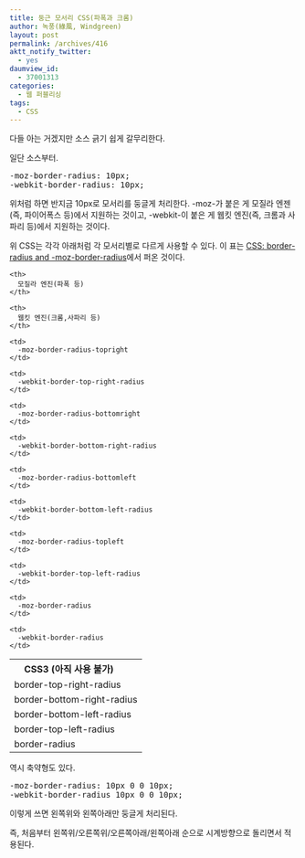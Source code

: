 ```yaml
---
title: 둥근 모서리 CSS(파폭과 크롬)
author: 녹풍(綠風, Windgreen)
layout: post
permalink: /archives/416
aktt_notify_twitter:
  - yes
daumview_id:
  - 37001313
categories:
  - 웹 퍼블리싱
tags:
  - CSS
---
```

다들 아는 거겠지만 소스 긁기 쉽게 갈무리한다.

일단 소스부터.

<pre class="brush:css">-moz-border-radius: 10px; 
-webkit-border-radius: 10px;</pre>

위처럼 하면 반지금 10px로 모서리를 둥글게 처리한다. -moz-가 붙은 게 모질라 엔젠(즉, 파이어폭스 등)에서 지원하는 것이고, -webkit-이 붙은 게 웹킷 엔진(즉, 크롬과 사파리 등)에서 지원하는 것이다.

위 CSS는 각각 아래처럼 각 모서리별로 다르게 사용할 수 있다. 이 표는 <a target="_blank" href="http://www.the-art-of-web.com/css/border-radius/">CSS: border-radius and -moz-border-radius</a>에서 퍼온 것이다.

<table class="collapse" style="margin: 1em auto;" cellpadding="5">
  <tr>
    <th style="padding-right: 2em;">
      CSS3 (아직 사용 불가)
    </th>
    
    <th>
      모질라 엔진(파폭 등)
    </th>
    
    <th>
      웹킷 엔진(크롬,사파리 등)
    </th>
  </tr>
  
  <tr>
    <td>
      border-top-right-radius
    </td>
    
    <td>
      -moz-border-radius-topright
    </td>
    
    <td>
      -webkit-border-top-right-radius
    </td>
  </tr>
  
  <tr>
    <td>
      border-bottom-right-radius
    </td>
    
    <td>
      -moz-border-radius-bottomright
    </td>
    
    <td>
      -webkit-border-bottom-right-radius
    </td>
  </tr>
  
  <tr>
    <td>
      border-bottom-left-radius
    </td>
    
    <td>
      -moz-border-radius-bottomleft
    </td>
    
    <td>
      -webkit-border-bottom-left-radius
    </td>
  </tr>
  
  <tr>
    <td>
      border-top-left-radius
    </td>
    
    <td>
      -moz-border-radius-topleft
    </td>
    
    <td>
      -webkit-border-top-left-radius
    </td>
  </tr>
  
  <tr>
    <td>
      border-radius
    </td>
    
    <td>
      -moz-border-radius
    </td>
    
    <td>
      -webkit-border-radius
    </td>
  </tr>
</table>

역시 축약형도 있다.

<pre class="brush:css">-moz-border-radius: 10px 0 0 10px;
-webkit-border-radius 10px 0 0 10px;</pre>

이렇게 쓰면 왼쪽위와 왼쪽아래만 둥글게 처리된다.

즉, 처음부터 왼쪽위/오른쪽위/오른쪽아래/왼쪽아래 순으로 시계방향으로 돌리면서 적용된다.